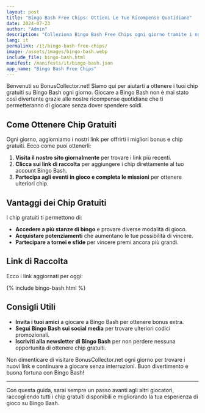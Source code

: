 ```yaml
---
layout: post
title: "Bingo Bash Free Chips: Ottieni Le Tue Ricompense Quotidiane"
date: 2024-07-23
author: "Admin"
description: "Colleziona Bingo Bash Free Chips ogni giorno tramite i nostri link aggiornati. Ottieni fiches gratuite per giocare a Bingo e goderti giochi da casinò."
lang: it
permalink: /it/bingo-bash-free-chips/
image: /assets/images/bingo-bash.webp
include_file: bingo-bash.html
manifest: /manifests/it/bingo-bash.json
app_name: "Bingo Bash Free Chips"
---
```


Benvenuti su BonusCollector.net! Siamo qui per aiutarti a ottenere i tuoi chip gratuiti su Bingo Bash ogni giorno. Giocare a Bingo Bash non è mai stato così divertente grazie alle nostre ricompense quotidiane che ti permetteranno di giocare senza dover spendere soldi.

## Come Ottenere Chip Gratuiti

Ogni giorno, aggiorniamo i nostri link per offrirti i migliori bonus e chip gratuiti. Ecco come puoi ottenerli:

1. **Visita il nostro sito giornalmente** per trovare i link più recenti.
2. **Clicca sui link di raccolta** per aggiungere i chip direttamente al tuo account Bingo Bash.
3. **Partecipa agli eventi in gioco e completa le missioni** per ottenere ulteriori chip.

## Vantaggi dei Chip Gratuiti

I chip gratuiti ti permettono di:

- **Accedere a più stanze di bingo** e provare diverse modalità di gioco.
- **Acquistare potenziamenti** che aumentano le tue possibilità di vincere.
- **Partecipare a tornei e sfide** per vincere premi ancora più grandi.

## Link di Raccolta

Ecco i link aggiornati per oggi:

{% include bingo-bash.html %}

## Consigli Utili

- **Invita i tuoi amici** a giocare a Bingo Bash per ottenere bonus extra.
- **Segui Bingo Bash sui social media** per trovare ulteriori codici promozionali.
- **Iscriviti alla newsletter di Bingo Bash** per non perdere nessuna opportunità di ottenere chip gratuiti.

Non dimenticare di visitare BonusCollector.net ogni giorno per trovare i nuovi link e continuare a giocare senza interruzioni. Buon divertimento e buona fortuna con Bingo Bash!

--- 

Con questa guida, sarai sempre un passo avanti agli altri giocatori, raccogliendo tutti i chip gratuiti disponibili e migliorando la tua esperienza di gioco su Bingo Bash.